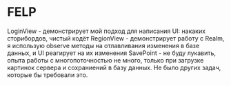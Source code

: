 # FELP

LoginView - демонстрирует мой подход для написания UI: накаких сторибордов, чистый кодёт
RegionView - демонстрирует работу с Realm, я использую observe методы на отлавливания изменения в базе данных, и UI реагирует на их изменения
SavePoint - не буду лукавить, опыта работы с многопоточностью не много, только при загрузке картинок сервера и сохраниений в базу данных. Не было других задач, которые бы требовали это. 

